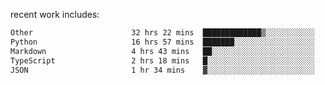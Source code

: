 
<!--<img width="1415" height="100" alt="blu" src="https://github.com/rdsilva01/rdsilva01/assets/101207588/deb060e5-d035-4f09-b511-e3f50605b207">-->

<!-- \> Enthusiastic about developing and building solutions <br>
\> Computer Science and Engineering @ UBI -->

<!-- <a href="https://www.rodrigosilva.live/">personal website</a> 🏁 -->

<!-- ![](https://komarev.com/ghpvc/?username=rdsilva01) -->

recent work includes:
<!--START_SECTION:waka-->

```txt
Other                      32 hrs 22 mins  █████████████▒░░░░░░░░░░░   53.26 %
Python                     16 hrs 57 mins  ███████░░░░░░░░░░░░░░░░░░   27.88 %
Markdown                   4 hrs 43 mins   ██░░░░░░░░░░░░░░░░░░░░░░░   07.76 %
TypeScript                 2 hrs 18 mins   █░░░░░░░░░░░░░░░░░░░░░░░░   03.80 %
JSON                       1 hr 34 mins    ▓░░░░░░░░░░░░░░░░░░░░░░░░   02.60 %
```

<!--END_SECTION:waka-->

